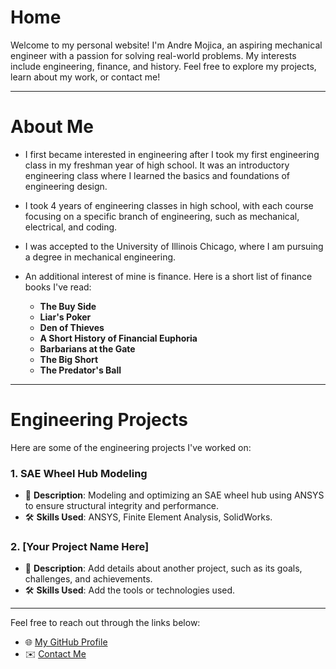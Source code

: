 # **Home**

Welcome to my personal website! I'm Andre Mojica, an aspiring mechanical engineer with a passion for solving real-world problems. My interests include engineering, finance, and history. Feel free to explore my projects, learn about my work, or contact me!

---

# **About Me**

- I first became interested in engineering after I took my first engineering class in my freshman year of high school. It was an introductory engineering class where I learned the basics and foundations of engineering design.  

- I took 4 years of engineering classes in high school, with each course focusing on a specific branch of engineering, such as mechanical, electrical, and coding.  

- I was accepted to the University of Illinois Chicago, where I am pursuing a degree in mechanical engineering.  

- An additional interest of mine is finance. Here is a short list of finance books I've read:  

  - **The Buy Side**  
  - **Liar's Poker**  
  - **Den of Thieves**  
  - **A Short History of Financial Euphoria**  
  - **Barbarians at the Gate**  
  - **The Big Short**  
  - **The Predator's Ball**  

---

# **Engineering Projects**

Here are some of the engineering projects I've worked on:  

### **1. SAE Wheel Hub Modeling**  
- 🌱 **Description**: Modeling and optimizing an SAE wheel hub using ANSYS to ensure structural integrity and performance.  
- 🛠️ **Skills Used**: ANSYS, Finite Element Analysis, SolidWorks.  

### **2. [Your Project Name Here]**  
- 🌱 **Description**: Add details about another project, such as its goals, challenges, and achievements.  
- 🛠️ **Skills Used**: Add the tools or technologies used.  

---

Feel free to reach out through the links below:  

- 🌐 [My GitHub Profile](https://github.com/AndreM07)  
- ✉️ [Contact Me](mailto:andremojica7@gmail.com)  

